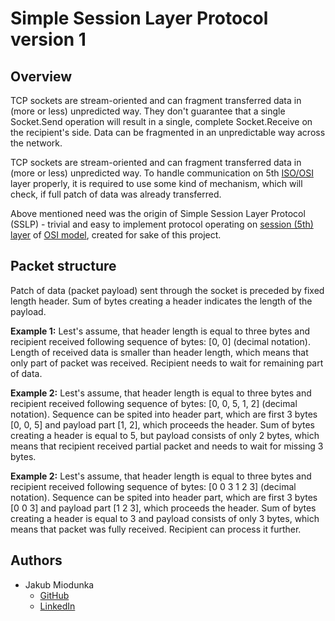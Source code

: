 # Simple Session Layer Protocol version 1

## Overview

TCP sockets are stream-oriented and can fragment transferred data in (more or less) unpredicted way. They don't guarantee that a single Socket.Send operation will result in a single, complete Socket.Receive on the recipient's side. Data can be fragmented in an unpredictable way across the network.

TCP sockets are stream-oriented and can fragment transferred data in (more or less) unpredicted way. To handle communication on 5th [ISO/OSI](https://en.wikipedia.org/wiki/OSI_model "Wikipedia article") layer properly, it is required to use some kind of mechanism, which will check, if full patch of data was already transferred.

Above mentioned need was the origin of Simple Session Layer Protocol (SSLP) - trivial and easy to implement protocol operating on [session (5th) layer](https://en.wikipedia.org/wiki/Session_layer "Wikipedia article") of [OSI model](https://en.wikipedia.org/wiki/OSI_model "Wikipedia article"), created for sake of this project.

## Packet structure

Patch of data (packet payload) sent through the socket is preceded by fixed length header. Sum of bytes creating a header indicates the length of the payload.

**Example 1:** Lest's assume, that header length is equal to three bytes and recipient received  following sequence of bytes: [0, 0] (decimal notation). Length of received data is smaller than header length, which means that only part of packet was received. Recipient needs to wait for remaining part of data.

**Example 2:** Lest's assume, that header length is equal to three bytes and recipient received  following sequence of bytes: [0, 0, 5, 1, 2] (decimal notation). Sequence can be spited into header part, which are first 3 bytes [0, 0, 5] and payload part [1, 2], which proceeds the header. Sum of bytes creating a header is equal to 5, but payload consists of only 2 bytes, which means that recipient received partial packet and needs to wait for missing 3 bytes.

**Example 2:** Lest's assume, that header length is equal to three bytes and recipient received  following sequence of bytes: [0 0 3 1 2 3] (decimal notation). Sequence can be spited into header part, which are first 3 bytes [0 0 3] and payload part [1 2 3], which proceeds the header. Sum of bytes creating a header is equal to 3 and payload consists of only 3 bytes, which means that packet was fully received. Recipient can process it further.

## Authors

* Jakub Miodunka
  * [GitHub](https://github.com/JakubMiodunka "GitHub profile")
  * [LinkedIn](https://www.linkedin.com/in/jakubmiodunka/ "LinkedIn profile")
